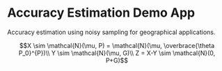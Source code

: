 # Accuracy Estimation Demo App

Accuracy estimation using noisy sampling for geographical applications.

$$X \sim \mathcal{N}(\mu, P) = \mathcal{N}(\mu, \overbrace{\theta P_0}^{P})\\
    Y \sim \mathcal{N}(\mu, G)\\
    Z = X-Y \sim \mathcal{N}(0, P+G)$$